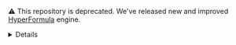 :warning: This repository is deprecated. We've released new and improved [HyperFormula](https://github.com/handsontable/hyperformula/) engine.


<details>

Formula Parser [![Build Status](https://travis-ci.org/handsontable/formula-parser.png?branch=master)](https://travis-ci.org/handsontable/formula-parser) [![Test Coverage](https://codeclimate.com/github/handsontable/formula-parser/badges/coverage.svg)](https://codeclimate.com/github/handsontable/formula-parser/coverage) [![hot-formula-parser](https://img.shields.io/npm/v/hot-formula-parser.svg)](https://www.npmjs.com/package/hot-formula-parser)
==========
Library provides a `Parser` class that evaluates excel and mathematical formulas.

- - -

## Install

A recommended way to install Formula Parser is through [NPM](https://www.npmjs.com/) using the following command:

```sh
$ npm install hot-formula-parser --save
```

Node.js:
```js
var FormulaParser = require('hot-formula-parser').Parser;
var parser = new FormulaParser();

parser.parse('SUM(1, 6, 7)'); // It returns `Object {error: null, result: 14}`
```

Browser:
```html
<script src="/node_modules/hot-formula-parser/dist/formula-parser.min.js"></script>
<script>
var parser = new formulaParser.Parser();

parser.parse('SUM(1, 6, 7)'); // It returns `Object {error: null, result: 14}`
</script>
```
## Features

It supports:

 * Any numbers, negative and positive as float or integer;
 * Arithmetic operations like `+`, `-`, `/`, `*`, `%`, `^`;
 * Logical operations like `AND()`, `OR()`, `NOT()`, `XOR()`;
 * Comparison operations like `=`, `>`, `>=`, `<`, `<=`, `<>`;
 * All JavaScript Math constants like `PI()`, `E()`, `LN10()`, `LN2()`, `LOG10E()`, `LOG2E()`, `SQRT1_2()`, `SQRT2()`;
 * String operations like `&` (concatenation eq. `parser.parse('-(2&5)');` will return `-25`);
 * All excel formulas defined in [formula.js](https://github.com/handsontable/formula.js);
 * Relative and absolute cell coordinates like `A1`, `$A1`, `A$1`, `$A$1`;
 * Build-in variables like `TRUE`, `FALSE`, `NULL`
 * Custom variables;
 * Custom functions/formulas;
 * Node and Browser environment.

## API (methods)

```js
var parser = new formulaParser.Parser();
```

### .parse(expression)

Parses and evaluates provided expression. It always returns an object with `result` and `error` properties. `result` property
always keep evaluated value. If error occurs `error` property will be set as:
 * `#ERROR!` General error;
 * `#DIV/0!` Divide by zero error;
 * `#NAME?` Not recognised function name or variable name;
 * `#N/A` Indicates that a value is not available to a formula;
 * `#NUM!` Occurs when formula encounters an invalid number;
 * `#VALUE!` Occurs when one of formula arguments is of the wrong type.

```js
parser.parse('(1 + 5 + (5 * 10)) / 10'); // returns `Object {error: null, result: 5.6}`
parser.parse('SUM(MY_VAR)'); // returns `Object {error: "#NAME?", result: null}`
parser.parse('1;;1'); // returns `Object {error: "#ERROR!", result: null}`
```

### .setVariable(name, value)

Set predefined variable name which can be visible while parsing formula expression.

```js
parser.setVariable('MY_VARIABLE', 5);
parser.setVariable('fooBar', 10);

parser.parse('(1 + MY_VARIABLE + (5 * fooBar)) / fooBar'); // returns `5.6`
```

### .getVariable(name)

Get variable name.

```js
parser.setVariable('fooBar', 10);

parser.getVariable('fooBar'); // returns `10`
```

### .setFunction(name, fn)

Set custom function which can be visible while parsing formula expression.

```js
parser.setFunction('ADD_5', function(params) {
  return params[0] + 5;
});
parser.setFunction('GET_LETTER', function(params) {
  var string = params[0];
  var index = params[1] - 1;

  return string.charAt(index);
});

parser.parse('SUM(4, ADD_5(1))'); // returns `10`
parser.parse('GET_LETTER("Some string", 3)'); // returns `m`
```

### .getFunction(name)

Get custom function.

```js
parser.setFunction('ADD_5', function(params) {
  return params[0] + 5;
});

parser.getFunction('ADD_5')([1]); // returns `6`
```

### .SUPPORTED_FORMULAS

List of all supported formulas function.

```js
require('hot-formula-parser').SUPPORTED_FORMULAS; // An array of formula names
```

## API (hooks)

### 'callVariable' (name, done)

Fired while retrieving variable. If variable was defined earlier using `setVariable` you can overwrite it by this hook.

```js
parser.on('callVariable', function(name, done) {
  if (name === 'foo') {
    done(Math.PI / 2);
  }
});

parser.parse('SUM(SIN(foo), COS(foo))'); // returns `1`
```

### 'callFunction' (name, params, done)

Fired while calling function. If function was defined earlier using `setFunction` you can overwrite it's result by this hook.
You can also use this to override result of build-in formulas.

```js
parser.on('callFunction', function(name, params, done) {
  if (name === 'ADD_5') {
    done(params[0] + 5);
  }
});

parser.parse('ADD_5(3)'); // returns `8`
```

### 'callCellValue' (cellCoord, done)

Fired while retrieving cell value by its label (eq: `B3`, `B$3`, `B$3`, `$B$3`).

```js
parser.on('callCellValue', function(cellCoord, done) {
  // using label
  if (cellCoord.label === 'B$6') {
    done('hello');
  }
  // or using indexes
  if (cellCoord.row.index === 5 && cellCoord.row.isAbsolute && cellCoord.column.index === 1 && !cellCoord.column.isAbsolute) {
    done('hello');
  }

  if (cellCoord.label === 'C6') {
    done(0.75);
  }
});

parser.parse('B$6'); // returns `"hello"`
parser.parse('B$6&" world"'); // returns `"hello world"`
parser.parse('FISHER(C6)'); // returns `0.9729550745276566`
```

### 'callRangeValue' (startCellCoord, endCellCoord, done)

Fired while retrieving cells range value (eq: `A1:B3`, `$A1:B$3`, `A$1:B$3`, `$A$1:$B$3`).

```js
parser.on('callRangeValue', function(startCellCoord, endCellCoord, done) {
  var data = [
    [1, 2, 3, 4, 5],
    [6, 7, 8, 9, 10],
    [11, 12, 13, 14, 15],
    [16, 17, 18, 19, 20],
  ];
  var fragment = [];

  for (var row = startCellCoord.row.index; row <= endCellCoord.row.index; row++) {
    var rowData = data[row];
    var colFragment = [];

    for (var col = startCellCoord.column.index; col <= endCellCoord.column.index; col++) {
      colFragment.push(rowData[col]);
    }
    fragment.push(colFragment);
  }

  if (fragment) {
    done(fragment);
  }
});

parser.parse('JOIN(A1:E2)'); // returns `"1,2,3,4,5,6,7,8,9,10"`
parser.parse('COLUMNS(A1:E2)'); // returns `5`
parser.parse('ROWS(A1:E2)'); // returns `2`
parser.parse('COUNT(A1:E2)'); // returns `10`
parser.parse('COUNTIF(A1:E2, ">5")'); // returns `5`
```

### Want to help?

Please see [CONTRIBUTING.md](CONTRIBUTING.md).

### Changelog

To see the list of recent changes, see [Releases section](https://github.com/handsontable/formula-parser/releases).

### License

The MIT License (see the [LICENSE](https://github.com/handsontable/formula-parser/blob/master/LICENSE) file for the full text).

### Contact

You can contact us at hello@handsontable.com.
  
</details>

